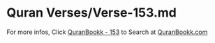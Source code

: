 # Quran Verses/Verse-153.md 

For more infos, Click [QuranBookk - 153](https://www.quranbookk.com/quran/search?q=153) to Search at [QuranBookk.com](http://quranbookk.com/)